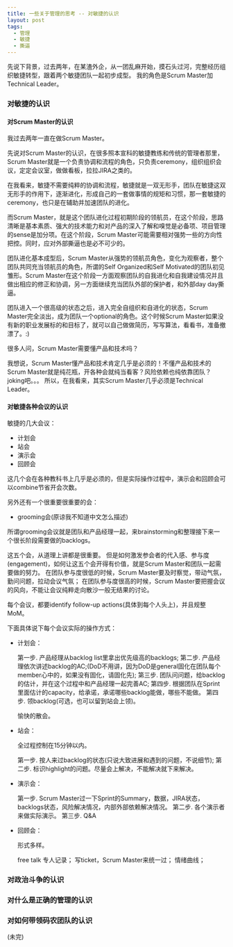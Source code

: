 ```yaml
---
title: 一些关于管理的思考 -- 对敏捷的认识
layout: post
tags:
  - 管理
  - 敏捷
  - 撕逼
---
```


先说下背景，过去两年，在某渣外企，从一团乱麻开始，摸石头过河，完整经历组织敏捷转型，跟着两个敏捷团队一起初步成型。
我的角色是Scrum Master加Technical Leader。

### 对敏捷的认识 ###


#### 对Scrum Master的认识 ####


我过去两年一直在做Scrum Master。

先说对Scrum Master的认识，在很多照本宣科的敏捷教练和传统的管理者那里，Scrum Master就是一个负责协调和流程的角色，只负责ceremony，组织组织会议，定定会议室，做做看板，拉拉JIRA之类的。

在我看来，敏捷不需要纯粹的协调和流程，敏捷就是一双无形手，团队在敏捷这双无形手的作用下，逐渐进化，形成自己的一套做事情的规矩和习惯，那一套敏捷的ceremony，也只是在辅助并加速团队的进化。

而Scrum Master，就是这个团队进化过程初期阶段的领航员，在这个阶段，思路清晰是基本素质、强大的技术能力和对产品的深入了解和嗅觉是必备项、项目管理的sense是加分项。在这个阶段，Scrum Master可能需要相对强势一些的方向性把控。同时，应对外部撕逼也是必不可少的。

团队进化基本成型后，Scrum Master从强势的领航员角色，变化为观察者，整个团队共同充当领航员的角色，所谓的Self Organized和Self Motivated的团队初见雏形。Scrum Master在这个阶段一方面观察团队的自我进化和自我建设情况并且做出相应的修正和协调，另一方面继续充当团队外部的保护者，和外部day day撕逼。

团队进入一个很高级的状态之后，进入完全自组织和自进化的状态，Scrum Master完全淡出，成为团队一个optional的角色。这个时候Scrum Master如果没有新的职业发展标的和目标了，就可以自己做做简历，写写算法，看看书，准备撤漂了。:)

很多人问，Scrum Master需要懂产品和技术吗？

我想说，Scrum Master懂产品和技术肯定几乎是必须的！不懂产品和技术的Scrum Master就是纯花瓶，开各种会就纯当看客？风险依赖也纯依靠团队？joking吧。。。
所以，在我看来，其实Scrum Master几乎必须是Technical Leader。


#### 对敏捷各种会议的认识 ####


敏捷的几大会议：

- 计划会
- 站会
- 演示会
- 回顾会

这几个会在各种教科书上几乎是必须的，但是实际操作过程中，演示会和回顾会可以combine节省开会次数。

另外还有一个很重要很重要的会：

- grooming会(原谅我不知道中文怎么描述)

所谓grooming会议就是团队和产品经理一起，来brainstorming和整理接下来一个很长阶段需要做的backlogs。

这五个会，从道理上讲都是很重要。
但是如何激发参会者的代入感、参与度(engagement)，如何让这五个会开得有价值，就是Scrum Master和团队一起需要做的努力。
在团队参与度很低的时候，Scrum Master要及时察觉，带动气氛，勤问问题，拉动会议气氛；
在团队参与度很高的时候，Scrum Master要把握会议的风向，不能让会议纯粹走向散沙一般无结果的讨论。

每个会议，都要identify follow-up actions(具体到每个人头上)，并且规整MoM。

下面具体说下每个会议实际的操作方式：

- 计划会：
  
  第一步. 产品经理从backlog list里拿出优先级高的backlogs;
  第二步. 产品经理依次讲述backlog的AC;(DoD不用讲，因为DoD是general固化在团队每个member心中的，如果没有固化，请固化先);
  第三步. 团队问问题，给backlog的估计，并在这个过程中和产品经理一起完善AC;
  第四步. 根据团队在Sprint里面估计的capacity，给承诺，承诺哪些backlog能做，哪些不能做。
  第四步. 领backlog(可选，也可以留到站会上领)。
  
  愉快的散会。

- 站会：

  全过程控制在15分钟以内。
  
  第一步. 按人来过backlog的状态(只说大致进展和遇到的问题，不说细节);
  第二步. 标识highlight的问题。尽量会上解决，不能解决就下来解决。
  
- 演示会：

  第一步. Scrum Master过一下Sprint的Summary，数据，JIRA状态，backlogs状态，风险解决情况，内部外部依赖解决情况。
  第二步. 各个演示者来做实际演示。
  第三步. Q&A

- 回顾会：

  形式多样。
  
  free talk 专人记录；
  写ticket，Scrum Master来统一过；
  情绪曲线；


### 对政治斗争的认识 ###



### 对什么是正确的管理的认识 ###



### 对如何带领码农团队的认识 ###



(未完)
